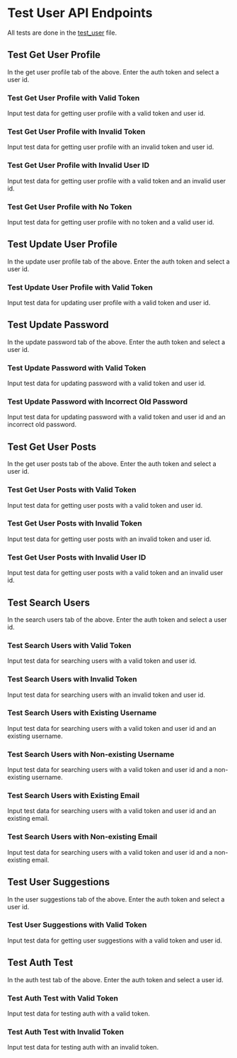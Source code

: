 # Test User API Endpoints

All tests are done in the [test_user](../tests/test_user_endpoints.php) file.

## Test Get User Profile

In the get user profile tab of the above. Enter the auth token and select a user id.

### Test Get User Profile with Valid Token

Input test data for getting user profile with a valid token and user id.

### Test Get User Profile with Invalid Token

Input test data for getting user profile with an invalid token and user id.

### Test Get User Profile with Invalid User ID

Input test data for getting user profile with a valid token and an invalid user id.

### Test Get User Profile with No Token

Input test data for getting user profile with no token and a valid user id.

## Test Update User Profile

In the update user profile tab of the above. Enter the auth token and select a user id.

### Test Update User Profile with Valid Token

Input test data for updating user profile with a valid token and user id.

## Test Update Password

In the update password tab of the above. Enter the auth token and select a user id.

### Test Update Password with Valid Token

Input test data for updating password with a valid token and user id.

### Test Update Password with Incorrect Old Password

Input test data for updating password with a valid token and user id and an incorrect old password.

## Test Get User Posts

In the get user posts tab of the above. Enter the auth token and select a user id.

### Test Get User Posts with Valid Token

Input test data for getting user posts with a valid token and user id.

### Test Get User Posts with Invalid Token

Input test data for getting user posts with an invalid token and user id.

### Test Get User Posts with Invalid User ID

Input test data for getting user posts with a valid token and an invalid user id.

## Test Search Users

In the search users tab of the above. Enter the auth token and select a user id.

### Test Search Users with Valid Token

Input test data for searching users with a valid token and user id.

### Test Search Users with Invalid Token

Input test data for searching users with an invalid token and user id.

### Test Search Users with Existing Username

Input test data for searching users with a valid token and user id and an existing username.

### Test Search Users with Non-existing Username

Input test data for searching users with a valid token and user id and a non-existing username.

### Test Search Users with Existing Email

Input test data for searching users with a valid token and user id and an existing email.

### Test Search Users with Non-existing Email

Input test data for searching users with a valid token and user id and a non-existing email.

## Test User Suggestions

In the user suggestions tab of the above. Enter the auth token and select a user id.

### Test User Suggestions with Valid Token

Input test data for getting user suggestions with a valid token and user id.

## Test Auth Test

In the auth test tab of the above. Enter the auth token and select a user id.

### Test Auth Test with Valid Token

Input test data for testing auth with a valid token.

### Test Auth Test with Invalid Token

Input test data for testing auth with an invalid token.